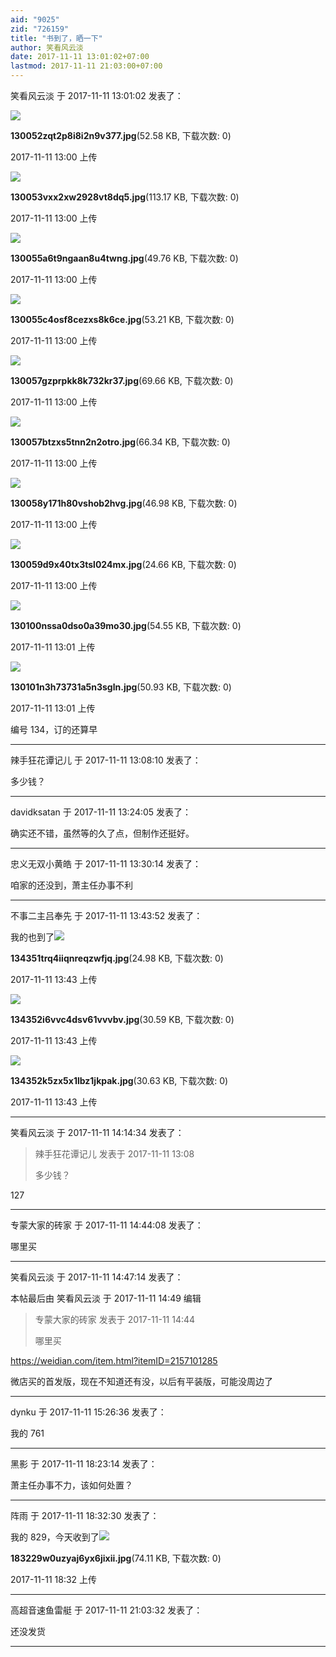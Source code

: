 ```yaml
---
aid: "9025"
zid: "726159"
title: "书到了，晒一下"
author: 笑看风云淡
date: 2017-11-11 13:01:02+07:00
lastmod: 2017-11-11 21:03:00+07:00
---
```


笑看风云淡 于 2017-11-11 13:01:02 发表了：

![](/9025/130052zqt2p8i8i2n9v377.jpg)

**130052zqt2p8i8i2n9v377.jpg**(52.58 KB, 下载次数: 0)

2017-11-11 13:00 上传

![](/9025/130053vxx2xw2928vt8dq5.jpg)

**130053vxx2xw2928vt8dq5.jpg**(113.17 KB, 下载次数: 0)

2017-11-11 13:00 上传

![](/9025/130055a6t9ngaan8u4twng.jpg)

**130055a6t9ngaan8u4twng.jpg**(49.76 KB, 下载次数: 0)

2017-11-11 13:00 上传

![](/9025/130055c4osf8cezxs8k6ce.jpg)

**130055c4osf8cezxs8k6ce.jpg**(53.21 KB, 下载次数: 0)

2017-11-11 13:00 上传

![](/9025/130057gzprpkk8k732kr37.jpg)

**130057gzprpkk8k732kr37.jpg**(69.66 KB, 下载次数: 0)

2017-11-11 13:00 上传

![](/9025/130057btzxs5tnn2n2otro.jpg)

**130057btzxs5tnn2n2otro.jpg**(66.34 KB, 下载次数: 0)

2017-11-11 13:00 上传

![](/9025/130058y171h80vshob2hvg.jpg)

**130058y171h80vshob2hvg.jpg**(46.98 KB, 下载次数: 0)

2017-11-11 13:00 上传

![](/9025/130059d9x40tx3tsl024mx.jpg)

**130059d9x40tx3tsl024mx.jpg**(24.66 KB, 下载次数: 0)

2017-11-11 13:00 上传

![](/9025/130100nssa0dso0a39mo30.jpg)

**130100nssa0dso0a39mo30.jpg**(54.55 KB, 下载次数: 0)

2017-11-11 13:01 上传

![](/9025/130101n3h73731a5n3sgln.jpg)

**130101n3h73731a5n3sgln.jpg**(50.93 KB, 下载次数: 0)

2017-11-11 13:01 上传

编号 134，订的还算早

---

辣手狂花谭记儿 于 2017-11-11 13:08:10 发表了：

多少钱？

---

davidksatan 于 2017-11-11 13:24:05 发表了：

确实还不错，虽然等的久了点，但制作还挺好。

---

忠义无双小黄皓 于 2017-11-11 13:30:14 发表了：

咱家的还没到，萧主任办事不利

---

不事二主吕奉先 于 2017-11-11 13:43:52 发表了：

我的也到了![](/9025/134351trq4iiqnreqzwfjq.jpg)

**134351trq4iiqnreqzwfjq.jpg**(24.98 KB, 下载次数: 0)

2017-11-11 13:43 上传

![](/9025/134352i6vvc4dsv61vvvbv.jpg)

**134352i6vvc4dsv61vvvbv.jpg**(30.59 KB, 下载次数: 0)

2017-11-11 13:43 上传

![](/9025/134352k5zx5x1lbz1jkpak.jpg)

**134352k5zx5x1lbz1jkpak.jpg**(30.63 KB, 下载次数: 0)

2017-11-11 13:43 上传

---

笑看风云淡 于 2017-11-11 14:14:34 发表了：

> 辣手狂花谭记儿 发表于 2017-11-11 13:08
>
> 多少钱？

127

---

专蒙大家的砖家 于 2017-11-11 14:44:08 发表了：

哪里买

---

笑看风云淡 于 2017-11-11 14:47:14 发表了：

本帖最后由 笑看风云淡 于 2017-11-11 14:49 编辑

> 专蒙大家的砖家 发表于 2017-11-11 14:44
>
> 哪里买

https://weidian.com/item.html?itemID=2157101285

微店买的首发版，现在不知道还有没，以后有平装版，可能没周边了

---

dynku 于 2017-11-11 15:26:36 发表了：

我的 761

---

黑影 于 2017-11-11 18:23:14 发表了：

萧主任办事不力，该如何处置？

---

阵雨 于 2017-11-11 18:32:30 发表了：

我的 829，今天收到了![](/9025/183229w0uzyaj6yx6jixii.jpg)

**183229w0uzyaj6yx6jixii.jpg**(74.11 KB, 下载次数: 0)

2017-11-11 18:32 上传

---

高超音速鱼雷艇 于 2017-11-11 21:03:32 发表了：

还没发货

---
